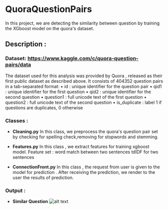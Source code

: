 # QuoraQuestionPairs
In this project, we are detecting the similarity between question by training the XGboost model on the quora's dataset.

## Description :

###  Dataset: https://www.kaggle.com/c/quora-question-pairs/data
  The dataset used for this analysis was provided by  Quora , released as their first public dataset as described above. 
  It consists of  404352  question pairs in a tab-separated format:
•    id :   unique identifier for  the question pair
•    qid1 :   unique  identifier for the  first  question
•    qid2 :   unique  identifier for the  second  question
•    question1 : full  unicode  text  of  the first  question
•    question2 : full  unicode  text  of the  second question
•    is_duplicate : label 1 if questions are duplicates,  0  otherwise

### Classes :
   -  **Cleaning.py**
      In this class, we preprocess the quora's question pair set by checking for spelling check,removing for stopwords and stemming. 
     
   -  **Features.py**
      In this class , we extract features for training xgboost model.
      Feature set :
      word match between two sentences
      tdIDF for two sentences 
      
   -  **ConnectionFront.py**
      In this class , the request from user is given to the model for prediction . After receiving the prediction, we render 
      to the user the results of prediction.
      
 ### Output :
  - **Similar Question** 
    ![alt text](./similarquestion.png=20*20)
   
